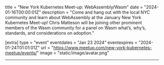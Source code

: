 title = "New York Kubernetes Meet-up: WebAssembly/Wasm"
date = "2024-01-16T00:00:01Z"
description = "Come and hang out with the local NYC community and learn about WebAssembly at the January New York Kubernetes Meet-up! Chris Matteson will be joining other prominent members of the Wasm community for a panel on Wasm what’s, why’s, standards, and considerations on adoption."

[extra]
type = "event"
eventdates = "Jan 23 2024"
eventexpires = "2024-01-24T01:01:01Z"
url = "https://www.meetup.com/new-york-kubernetes-meetup/events/"
image = "static/image/avatar.png"

---
